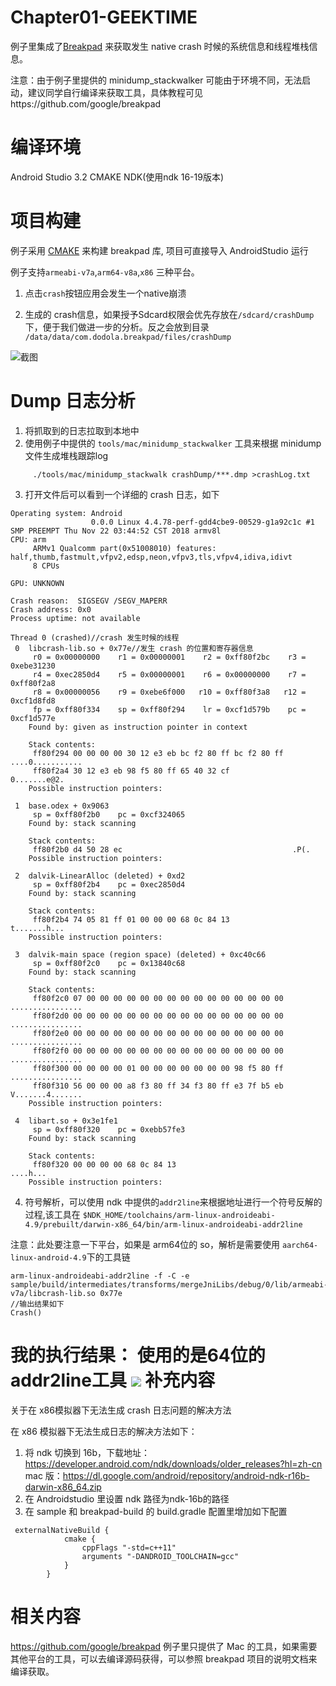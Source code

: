 Chapter01-GEEKTIME
======
例子里集成了[Breakpad](https://github.com/google/breakpad) 来获取发生 native crash 时候的系统信息和线程堆栈信息。

注意：由于例子里提供的 minidump_stackwalker 可能由于环境不同，无法启动，建议同学自行编译来获取工具，具体教程可见https://github.com/google/breakpad


编译环境
=======
Android Studio 3.2
CMAKE
NDK(使用ndk 16-19版本)

项目构建
=======

例子采用 [CMAKE](https://developer.android.com/ndk/guides/cmake) 来构建 breakpad  库, 项目可直接导入 AndroidStudio 运行

例子支持`armeabi-v7a`,`arm64-v8a`,`x86` 三种平台。

1. 点击`crash`按钮应用会发生一个native崩溃

2. 生成的 crash信息，如果授予Sdcard权限会优先存放在`/sdcard/crashDump`下，便于我们做进一步的分析。反之会放到目录 `/data/data/com.dodola.breakpad/files/crashDump`


![截图](screen.png)

Dump 日志分析
========

1. 将抓取到的日志拉取到本地中
2. 使用例子中提供的 `tools/mac/minidump_stackwalker` 工具来根据 minidump 文件生成堆栈跟踪log
```
	 ./tools/mac/minidump_stackwalk crashDump/***.dmp >crashLog.txt 
```
	 
3. 打开文件后可以看到一个详细的 crash 日志，如下

```
Operating system: Android
                  0.0.0 Linux 4.4.78-perf-gdd4cbe9-00529-g1a92c1c #1 SMP PREEMPT Thu Nov 22 03:44:52 CST 2018 armv8l
CPU: arm
     ARMv1 Qualcomm part(0x51008010) features: half,thumb,fastmult,vfpv2,edsp,neon,vfpv3,tls,vfpv4,idiva,idivt
     8 CPUs

GPU: UNKNOWN

Crash reason:  SIGSEGV /SEGV_MAPERR
Crash address: 0x0
Process uptime: not available

Thread 0 (crashed)//crash 发生时候的线程
 0  libcrash-lib.so + 0x77e//发生 crash 的位置和寄存器信息
     r0 = 0x00000000    r1 = 0x00000001    r2 = 0xff80f2bc    r3 = 0xebe31230
     r4 = 0xec2850d4    r5 = 0x00000001    r6 = 0x00000000    r7 = 0xff80f2a8
     r8 = 0x00000056    r9 = 0xebe6f000   r10 = 0xff80f3a8   r12 = 0xcf1d8fd8
     fp = 0xff80f334    sp = 0xff80f294    lr = 0xcf1d579b    pc = 0xcf1d577e
    Found by: given as instruction pointer in context

    Stack contents:
     ff80f294 00 00 00 00 30 12 e3 eb bc f2 80 ff bc f2 80 ff  ....0...........
     ff80f2a4 30 12 e3 eb 98 f5 80 ff 65 40 32 cf              0.......e@2.    
    Possible instruction pointers:

 1  base.odex + 0x9063
     sp = 0xff80f2b0    pc = 0xcf324065
    Found by: stack scanning

    Stack contents:
     ff80f2b0 d4 50 28 ec                                      .P(.            
    Possible instruction pointers:

 2  dalvik-LinearAlloc (deleted) + 0xd2
     sp = 0xff80f2b4    pc = 0xec2850d4
    Found by: stack scanning

    Stack contents:
     ff80f2b4 74 05 81 ff 01 00 00 00 68 0c 84 13              t.......h...    
    Possible instruction pointers:

 3  dalvik-main space (region space) (deleted) + 0xc40c66
     sp = 0xff80f2c0    pc = 0x13840c68
    Found by: stack scanning

    Stack contents:
     ff80f2c0 07 00 00 00 00 00 00 00 00 00 00 00 00 00 00 00  ................
     ff80f2d0 00 00 00 00 00 00 00 00 00 00 00 00 00 00 00 00  ................
     ff80f2e0 00 00 00 00 00 00 00 00 00 00 00 00 00 00 00 00  ................
     ff80f2f0 00 00 00 00 00 00 00 00 00 00 00 00 00 00 00 00  ................
     ff80f300 00 00 00 00 01 00 00 00 00 00 00 00 98 f5 80 ff  ................
     ff80f310 56 00 00 00 a8 f3 80 ff 34 f3 80 ff e3 7f b5 eb  V.......4.......
    Possible instruction pointers:

 4  libart.so + 0x3e1fe1
     sp = 0xff80f320    pc = 0xebb57fe3
    Found by: stack scanning

    Stack contents:
     ff80f320 00 00 00 00 68 0c 84 13                          ....h...        
    Possible instruction pointers:
```

4. 符号解析，可以使用 ndk 中提供的`addr2line`来根据地址进行一个符号反解的过程,该工具在 
`$NDK_HOME/toolchains/arm-linux-androideabi-4.9/prebuilt/darwin-x86_64/bin/arm-linux-androideabi-addr2line`
 
 注意：此处要注意一下平台，如果是 arm64位的 so，解析是需要使用 `aarch64-linux-android-4.9`下的工具链
```
arm-linux-androideabi-addr2line -f -C -e sample/build/intermediates/transforms/mergeJniLibs/debug/0/lib/armeabi-v7a/libcrash-lib.so 0x77e                           
//输出结果如下
Crash()

```
我的执行结果：
使用的是64位的addr2line工具
![](https://cdn.jsdelivr.net/gh/halohoop/cdn/imgs/20200528190723.png)
补充内容
=======

关于在 x86模拟器下无法生成 crash 日志问题的解决方法

在 x86 模拟器下无法生成日志的解决方法如下：
1. 将 ndk 切换到 16b，下载地址： https://developer.android.com/ndk/downloads/older_releases?hl=zh-cn 
mac 版：https://dl.google.com/android/repository/android-ndk-r16b-darwin-x86_64.zip
2. 在 Androidstudio 里设置 ndk 路径为ndk-16b的路径
3. 在 sample 和 breakpad-build 的 build.gradle 配置里增加如下配置
```
 externalNativeBuild {
            cmake {
                cppFlags "-std=c++11"
                arguments "-DANDROID_TOOLCHAIN=gcc"
            }
        }

```



相关内容
=======
https://github.com/google/breakpad
例子里只提供了 Mac 的工具，如果需要其他平台的工具，可以去编译源码获得，可以参照 breakpad 项目的说明文档来编译获取。
